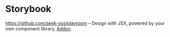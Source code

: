 # Storybook

https://github.com/seek-oss/playroom – Design with JSX, powered by your own component library, [Addon](https://github.com/rbardini/storybook-addon-playroom).
